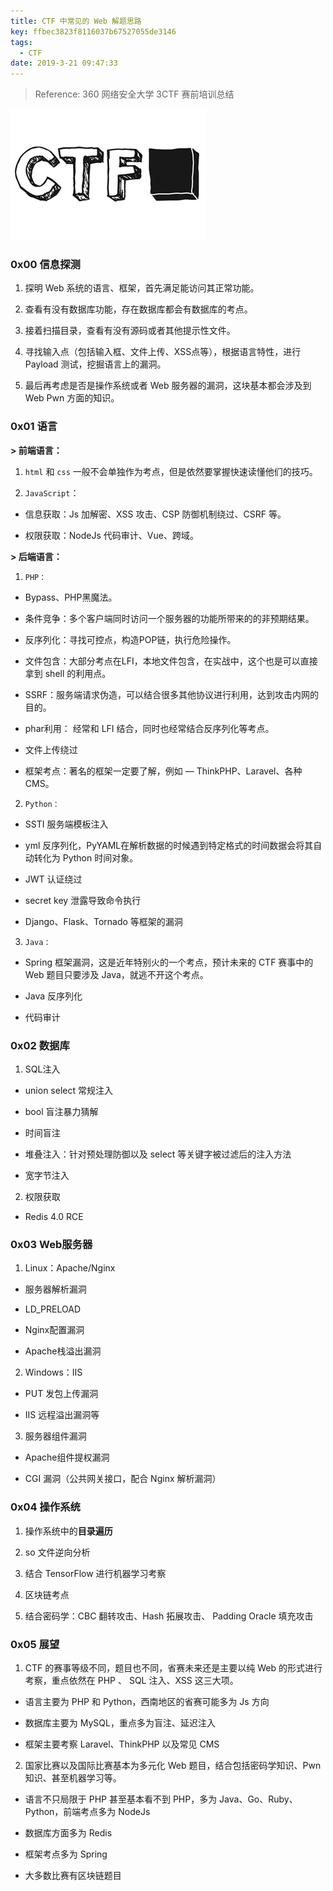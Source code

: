 ```yaml
---
title: CTF 中常见的 Web 解题思路
key: ffbec3823f8116037b67527055de3146
tags:
  - CTF
date: 2019-3-21 09:47:33
---
```


> Reference: 360 网络安全大学 3CTF 赛前培训总结

![](/assets/images/move/2019-09-06-00-47-22.png)


### 0x00 信息探测

1. 探明 Web 系统的语言、框架，首先满足能访问其正常功能。

2. 查看有没有数据库功能，存在数据库都会有数据库的考点。

3. 接着扫描目录，查看有没有源码或者其他提示性文件。

4. 寻找输入点（包括输入框、文件上传、XSS点等），根据语言特性，进行 Payload 测试，挖掘语言上的漏洞。

5. 最后再考虑是否是操作系统或者 Web 服务器的漏洞，这块基本都会涉及到 Web Pwn 方面的知识。

### 0x01 语言

**> 前端语言：**

1. `html` 和 `css` 一般不会单独作为考点，但是依然要掌握快速读懂他们的技巧。

2. `JavaScript`：

  - 信息获取：Js 加解密、XSS 攻击、CSP 防御机制绕过、CSRF 等。

  - 权限获取：NodeJs 代码审计、Vue、跨域。

**> 后端语言：**

1. `PHP：`

  - Bypass、PHP黑魔法。

  - 条件竞争：多个客户端同时访问一个服务器的功能所带来的的非预期结果。

  - 反序列化：寻找可控点，构造POP链，执行危险操作。

  - 文件包含：大部分考点在LFI，本地文件包含，在实战中，这个也是可以直接拿到 shell 的利用点。

  - SSRF：服务端请求伪造，可以结合很多其他协议进行利用，达到攻击内网的目的。

  - phar利用： 经常和 LFI 结合，同时也经常结合反序列化等考点。

  - 文件上传绕过

  - 框架考点：著名的框架一定要了解，例如 — ThinkPHP、Laravel、各种 CMS。

2. `Python：`

  - SSTI 服务端模板注入

  - yml 反序列化，PyYAML在解析数据的时候遇到特定格式的时间数据会将其自动转化为 Python 时间对象。

  - JWT 认证绕过

  - secret key 泄露导致命令执行

  - Django、Flask、Tornado 等框架的漏洞

3. `Java：`

  - Spring 框架漏洞，这是近年特别火的一个考点，预计未来的 CTF 赛事中的 Web 题目只要涉及 Java，就逃不开这个考点。

  - Java 反序列化

  - 代码审计


### 0x02 数据库

1. SQL注入

  - union select 常规注入

  - bool 盲注暴力猜解

  - 时间盲注

  - 堆叠注入：针对预处理防御以及 select 等关键字被过滤后的注入方法

  - 宽字节注入

2. 权限获取

  - Redis 4.0 RCE


### 0x03 Web服务器

1. Linux：Apache/Nginx

  - 服务器解析漏洞

  - LD_PRELOAD

  - Nginx配置漏洞

  - Apache栈溢出漏洞

2. Windows：IIS

  - PUT 发包上传漏洞

  - IIS 远程溢出漏洞等

3. 服务器组件漏洞

  - Apache组件提权漏洞

  - CGI 漏洞（公共网关接口，配合 Nginx 解析漏洞）


### 0x04 操作系统

1. 操作系统中的**目录遍历**

2. so 文件逆向分析

3. 结合 TensorFlow 进行机器学习考察

4. 区块链考点

5. 结合密码学：CBC 翻转攻击、Hash 拓展攻击、 Padding Oracle 填充攻击

### 0x05 展望

1. CTF 的赛事等级不同，题目也不同，省赛未来还是主要以纯 Web 的形式进行考察，重点依然在 PHP 、 SQL 注入、XSS 这三大项。

  - 语言主要为 PHP 和 Python，西南地区的省赛可能多为 Js 方向

  - 数据库主要为 MySQL，重点多为盲注、延迟注入

  - 框架主要考察 Laravel、ThinkPHP 以及常见 CMS


2. 国家比赛以及国际比赛基本为多元化 Web 题目，结合包括密码学知识、Pwn 知识、甚至机器学习等。

  - 语言不只局限于 PHP 甚至基本看不到 PHP，多为 Java、Go、Ruby、Python，前端考点多为 NodeJs

  - 数据库方面多为 Redis

  - 框架考点多为 Spring

  - 大多数比赛有区块链题目
